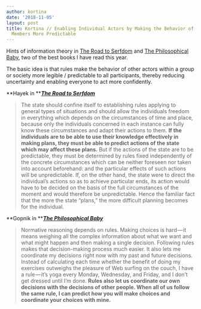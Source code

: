 ```yaml
---
author: kortina
date: '2018-11-05'
layout: post
title: Kortina // Enabling Individual Actors by Making the Behavior of Other Group
  Members More Predictable
---
```


Hints of information theory in [The Road to Serfdom](https://www.amazon.com/Road-Serfdom-Definitive-Text-Documents/dp/B072W8BSVT/ref=sr_1_1?ie=UTF8&amp;qid=1541380790&amp;sr=1-1&amp;keywords=hayek+the+road+to+serfdom) and [The Philosophical Baby](https://www.amazon.com/Philosophical-Baby-Childrens-Minds-Meaning/dp/B002O0BC1A/ref=sr_1_1?ie=UTF8&amp;qid=1541380833&amp;sr=1-1&amp;keywords=the+philosophical+baby), two of the best books I have read this year.

The basic idea is that rules make the behavior of other actors within a group or society more legible / predictable to all participants, thereby reducing uncertainty and enabling everyone to act more confidently.

**Hayek in **[***The Road to Serfdom***](https://www.amazon.com/Road-Serfdom-Definitive-Text-Documents/dp/B072W8BSVT/ref=sr_1_1?ie=UTF8&amp;qid=1541380790&amp;sr=1-1&amp;keywords=hayek+the+road+to+serfdom)

> The state should confine itself to establishing rules applying to general types of situations and should allow the individuals freedom in everything which depends on the circumstances of time and place, because only the individuals concerned in each instance can fully know these circumstances and adapt their actions to them. **If the individuals are to be able to use their knowledge effectively in making plans, they must be able to predict actions of the state which may affect these plans.** But if the actions of the state are to be predictable, they must be determined by rules fixed independently of the concrete circumstances which can be neither foreseen nor taken into account beforehand: and the particular effects of such actions will be unpredictable. If, on the other hand, the state were to direct the individual’s actions so as to achieve particular ends, its action would have to be decided on the basis of the full circumstances of the moment and would therefore be unpredictable. Hence the familiar fact that the more the state “plans,” the more difficult planning becomes for the individual.

**Gopnik in **[***The Philosophical Baby***](https://www.amazon.com/Philosophical-Baby-Childrens-Minds-Meaning/dp/B002O0BC1A/ref=sr_1_1?ie=UTF8&amp;qid=1541380833&amp;sr=1-1&amp;keywords=the+philosophical+baby)

> Normative reasoning depends on rules. Making choices is hard — it means weighing all the complex information about what we want and what might happen and then making a single decision. Following rules makes that decision-making process much easier. It also lets me coordinate my decisions right now with my past and future decisions. Instead of calculating each time whether the benefit of doing my exercises outweighs the pleasure of Web surfing on the couch, I have a rule — it’s yoga every Monday, Wednesday, and Friday, and I don’t get dressed until I’m done. **Rules also let us coordinate our own decisions with the decisions of other people. When all of us follow the same rule, I can predict how you will make choices and coordinate your choices with mine.**